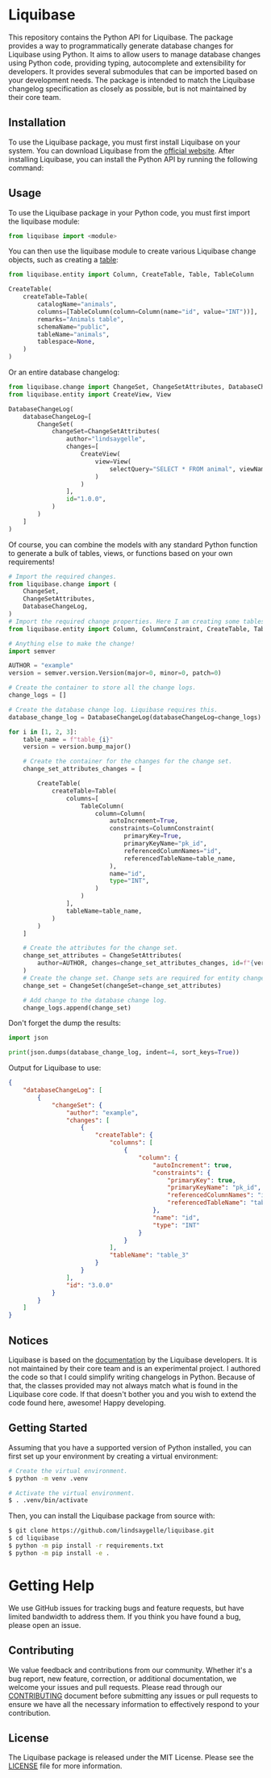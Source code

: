 # Liquibase
This repository contains the Python API for Liquibase. The package provides a way to programmatically generate database changes for Liquibase using Python. It aims to allow users to manage database changes using Python code, providing typing, autocomplete and extensibility for developers. It provides several submodules that can be imported based on your development needs. The package is intended to match the Liquibase changelog specification as closely as possible, but is not maintained by their core team.

##  Installation
To use the Liquibase package, you must first install Liquibase on your system. You can download Liquibase from the [official website](https://www.liquibase.com/). After installing Liquibase, you can install the Python API by running the following command:

## Usage
To use the Liquibase package in your Python code, you must first import the liquibase module:

```python
from liquibase import <module>
```

You can then use the liquibase module to create various Liquibase change objects, such as creating a [table](/liquibase/entity.py):

```python
from liquibase.entity import Column, CreateTable, Table, TableColumn

CreateTable(
    createTable=Table(
        catalogName="animals",
        columns=[TableColumn(column=Column(name="id", value="INT"))],
        remarks="Animals table",
        schemaName="public",
        tableName="animals",
        tablespace=None,
    )
)
```

Or an entire database changelog:

```python
from liquibase.change import ChangeSet, ChangeSetAttributes, DatabaseChangeLog
from liquibase.entity import CreateView, View

DatabaseChangeLog(
    databaseChangeLog=[
        ChangeSet(
            changeSet=ChangeSetAttributes(
                author="lindsaygelle",
                changes=[
                    CreateView(
                        view=View(
                            selectQuery="SELECT * FROM animal", viewName="animals"
                        )
                    )
                ],
                id="1.0.0",
            )
        )
    ]
)
```

Of course, you can combine the models with any standard Python function to generate a bulk of tables, views, or functions based on your own requirements!

```python
# Import the required changes.
from liquibase.change import (
    ChangeSet,
    ChangeSetAttributes,
    DatabaseChangeLog,
)
# Import the required change properties. Here I am creating some tables.
from liquibase.entity import Column, ColumnConstraint, CreateTable, Table, TableColumn

# Anything else to make the change!
import semver

AUTHOR = "example"
version = semver.version.Version(major=0, minor=0, patch=0)

# Create the container to store all the change logs.
change_logs = []

# Create the database change log. Liquibase requires this.
database_change_log = DatabaseChangeLog(databaseChangeLog=change_logs)

for i in [1, 2, 3]:
    table_name = f"table_{i}"
    version = version.bump_major()

    # Create the container for the changes for the change set.
    change_set_attributes_changes = [

        CreateTable(
            createTable=Table(
                columns=[
                    TableColumn(
                        column=Column(
                            autoIncrement=True,
                            constraints=ColumnConstraint(
                                primaryKey=True,
                                primaryKeyName="pk_id",
                                referencedColumnNames="id",
                                referencedTableName=table_name,
                            ),
                            name="id",
                            type="INT",
                        )
                    )
                ],
                tableName=table_name,
            )
        )
    ]

    # Create the attributes for the change set.
    change_set_attributes = ChangeSetAttributes(
        author=AUTHOR, changes=change_set_attributes_changes, id=f"{version}"
    )
    # Create the change set. Change sets are required for entity changes.
    change_set = ChangeSet(changeSet=change_set_attributes)

    # Add change to the database change log.
    change_logs.append(change_set)
```

Don't forget the dump the results:

```python
import json

print(json.dumps(database_change_log, indent=4, sort_keys=True))
```

Output for Liquibase to use:

```json
{
    "databaseChangeLog": [
        {
            "changeSet": {
                "author": "example",
                "changes": [
                    {
                        "createTable": {
                            "columns": [
                                {
                                    "column": {
                                        "autoIncrement": true,
                                        "constraints": {
                                            "primaryKey": true,
                                            "primaryKeyName": "pk_id",
                                            "referencedColumnNames": "id",
                                            "referencedTableName": "table_3"
                                        },
                                        "name": "id",
                                        "type": "INT"
                                    }
                                }
                            ],
                            "tableName": "table_3"
                        }
                    }
                ],
                "id": "3.0.0"
            }
        }
    ]
}
```

## Notices
Liquibase is based on the [documentation](https://docs.liquibase.com/) by the Liquibase developers. It is not maintained by their core team and is an experimental project. I authored the code so that I could simplify writing changelogs in Python. Because of that, the classes provided may not always match what is found in the Liquibase core code. If that doesn't bother you and you wish to extend the code found here, awesome! Happy developing.

## Getting Started
Assuming that you have a supported version of Python installed, you can first set up your environment by creating a virtual environment:

```sh
# Create the virtual environment.
$ python -m venv .venv
```

```sh
# Activate the virtual environment.
$ . .venv/bin/activate
```

Then, you can install the Liquibase package from source with:

```sh
$ git clone https://github.com/lindsaygelle/liquibase.git
$ cd liquibase
$ python -m pip install -r requirements.txt
$ python -m pip install -e .
```

# Getting Help
We use GitHub issues for tracking bugs and feature requests, but have limited bandwidth to address them. If you think you have found a bug, please open an issue.

## Contributing
We value feedback and contributions from our community. Whether it's a bug report, new feature, correction, or additional documentation, we welcome your issues and pull requests. Please read through our [CONTRIBUTING](./CONTRIBUTING.md) document before submitting any issues or pull requests to ensure we have all the necessary information to effectively respond to your contribution.

## License
The Liquibase package is released under the MIT License. Please see the [LICENSE](./LICENSE) file for more information.
